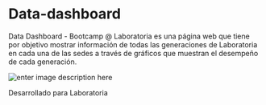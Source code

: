 # Data-dashboard

Data Dashboard - Bootcamp @ Laboratoria es una página web que tiene por objetivo mostrar información de todas las generaciones de Laboratoria en cada una de las sedes a través de gráficos que muestran el desempeño de cada generación.


![enter image description here](https://i.imgur.com/tHcJfvR.png)


Desarrollado para
Laboratoria
